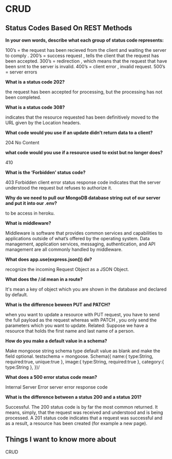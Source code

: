 # CRUD

## Status Codes Based On REST Methods

**In your own words, describe what each group of status code represents:**

100’s = the request has been recieved from the client and waiting the server to comply .
200’s = success request , tells the client that the request has been accepted.
300’s = redirection , which means that the request that have been srnt to the server is invalid.
400’s = client error , invalid request.
500’s = server errors

**What is a status code 202?**

the request has been accepted for processing, but the processing has not been completed.

**What is a status code 308?**

indicates that the resource requested has been definitively moved to the URL given by the Location headers.

**What code would you use if an update didn’t return data to a client?**

204 No Content

**what code would you use if a resource used to exist but no longer does?**

410

**What is the ‘Forbidden’ status code?**

403 Forbidden client error status response code indicates that the server understood the request but refuses to authorize it.

**Why do we need to pull our MongoDB database string out of our server and put it into our .env?**

to be access in heroku.

**What is middleware?**

Middleware is software that provides common services and capabilities to applications outside of what’s offered by the operating system. 
Data management, application services, messaging, authentication, and API management are all commonly handled by middleware.

**What does app.use(express.json()) do?**

recognize the incoming Request Object as a JSON Object.

**What does the /:id mean in a route?**

It's mean a key of object which you are shown in the database and declared by default.


**What is the difference beween PUT and PATCH?**

when you want to update a resource with PUT request, you have to send the full payload as the request whereas with PATCH ,
you only send the parameters which you want to update. Related: Suppose we have a resource that holds the first name and last name of a person.

**How do you make a default value in a schema?**

Make mongoose string schema type default value as blank and make the field optional. 
testschema = mongoose. Schema({ name:{ type:String, required:true, unique:true }, image:{ type:String, required:true }, category:{ type:String }, })/

**What does a 500 error status code mean?**

Internal Server Error server error response code

**What is the difference between a status 200 and a status 201?**

Successful. The 200 status code is by far the most common returned. It means, simply, that the request was received and understood and is being processed.
A 201 status code indicates that a request was successful and as a result, a resource has been created (for example a new page).

## Things I want to know more about

CRUD
